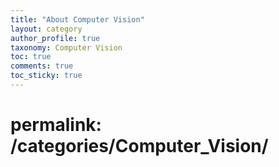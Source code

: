 ```yaml
---
title: "About Computer Vision"
layout: category
author_profile: true
taxonomy: Computer Vision
toc: true
comments: true
toc_sticky: true
---
```

# permalink: /categories/Computer_Vision/
